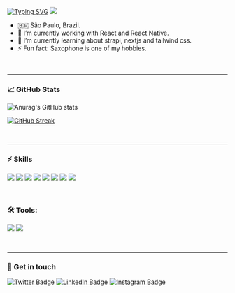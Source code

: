 [![Typing SVG](https://readme-typing-svg.herokuapp.com?color=000000&lines=welcome+to+my+github)](https://git.io/typing-svg)
![](https://camo.githubusercontent.com/34fa79a9cf1bbe4fa6e23c55b201047706574eeb222c360d9638f34788a130e7/68747470733a2f2f6d656469612e67697068792e636f6d2f6d656469612f78543949674735304662374d6930707242432f67697068792e676966)

- 🇧🇷 São Paulo, Brazil.
- 🔭 I’m currently working with React and React Native.
- 🌱 I’m currently learning about strapi, nextjs and tailwind css.
- ⚡ Fun fact: Saxophone is one of my hobbies.

<br>
<hr>

### 📈 GitHub Stats

![Anurag's GitHub stats](https://github-readme-stats.vercel.app/api?username=opatricpires&hide=contribs,prs)

[![GitHub Streak](https://github-readme-streak-stats.herokuapp.com?user=opatricpires&hide_border=true&date_format=M%20j%5B%2C%20Y%5D)](https://git.io/streak-stats)

<br>
<hr>

### ⚡️ Skills

![](https://camo.githubusercontent.com/0bde0eb4fc9a76854f8c2fce5ca5924d5eceecf44ecf74f03ea45e02c4b9a598/68747470733a2f2f696d672e736869656c64732e696f2f62616467652f2d4a6176615363726970742d4643433632343f266c6f676f3d6e6f6465646f746a73266c6f676f436f6c6f723d464646464646)
![](https://camo.githubusercontent.com/22f969fbd1699e5c3c3585e0dd6c4332ffe60339c83fb8ae558022ff07f5dc59/68747470733a2f2f696d672e736869656c64732e696f2f62616467652f2d4e6f64654a532d3445414132353f266c6f676f3d6e6f6465646f746a73266c6f676f436f6c6f723d464646464646)
![](https://camo.githubusercontent.com/9d40b0c4b4247b379c23ab3a95f7f6e7093f3118dc1a0a2c7b938a1a643068be/68747470733a2f2f696d672e736869656c64732e696f2f62616467652f2d52656163742d3332364345353f266c6f676f3d7265616374266c6f676f436f6c6f723d7768697465)
![](https://camo.githubusercontent.com/bb4316665431dfa87ae853d80de1c64058f10c944d6362096e6b684af97cc273/68747470733a2f2f696d672e736869656c64732e696f2f62616467652f2d52656163744e61746976652d3345414141463f266c6f676f3d7265616374266c6f676f436f6c6f723d7768697465)
![](https://camo.githubusercontent.com/0c0684502da7ba0364cdd55d534a722ef329b00ab6a2b6b5be2b8c97d2ff6dff/68747470733a2f2f696d672e736869656c64732e696f2f62616467652f2d48544d4c352d7265643f266c6f676f3d48544d4c35266c6f676f436f6c6f723d7768697465)
![](https://camo.githubusercontent.com/7eab3301b8459bd3bd76ae385253341219080e49ee2b76e6213bfc8724549f3e/68747470733a2f2f696d672e736869656c64732e696f2f62616467652f2d435353332d3030373541383f266c6f676f3d43535333266c6f676f436f6c6f723d7768697465)
![](https://camo.githubusercontent.com/722b3eed436e9cf01107d48c5d91af4d26095f89de4252826aa3211e1d28559f/68747470733a2f2f696d672e736869656c64732e696f2f62616467652f2d4769742d4630353033323f266c6f676f3d676974266c6f676f436f6c6f723d464646464646)
![](https://camo.githubusercontent.com/59a8c5aa4b58bba625bbb5fa448866bbd9a24a0d261002db8ddc6ca9ca5a0ae2/68747470733a2f2f696d672e736869656c64732e696f2f62616467652f2d4769744875622d3138313731373f266c6f676f3d476974487562266c6f676f436f6c6f723d464646464646)

<br>

### 🛠 Tools:

![](https://camo.githubusercontent.com/601124f66c81b25a2026cf2775d0a83900ac126db52ed3efbad1b5fda48de561/68747470733a2f2f696d672e736869656c64732e696f2f62616467652f2d5374796c6564436f6d706f6e656e74732d4442373039333f266c6f676f3d7374796c65642d636f6d706f6e656e7473266c6f676f436f6c6f723d464646464646)
![](https://camo.githubusercontent.com/32b0496cd72940d6f408c529580ec4e31c895469cb3ce1b9cbf84aea5ceb7782/68747470733a2f2f696d672e736869656c64732e696f2f62616467652f2d53746f7279626f6f6b2d4646343738353f266c6f676f3d73746f7279626f6f6b266c6f676f436f6c6f723d464646464646)

<br>
<hr>

### 💬 Get in touch

[![Twitter Badge](https://img.shields.io/badge/Twitter-Profile-informational?style=flat&logo=twitter&logoColor=white&color=1CA2F1)](https://twitter.com/PiresPatric)
[![LinkedIn Badge](https://img.shields.io/badge/LinkedIn-Profile-informational?style=flat&logo=linkedin&logoColor=white&color=0D76A8)](https://www.linkedin.com/in/patricpires/)
[![Instagram Badge](https://img.shields.io/badge/Instagram-Profile-informational?style=flat&logo=instagram&logoColor=white&color=E75A53)](https://www.instagram.com/patric.pires/)
